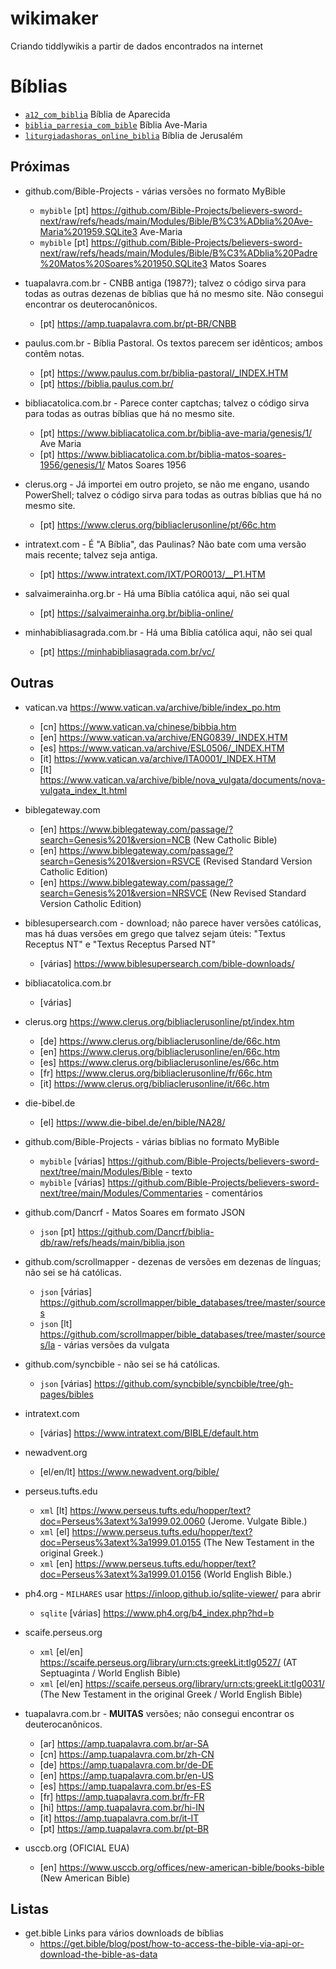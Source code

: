 # wikimaker
Criando tiddlywikis a partir de dados encontrados na internet

# Bíblias

* [`a12_com_biblia`](https://www.a12.com/biblia) Bíblia de Aparecida
* [`biblia_parresia_com_bible`](https://claretianos.com.br/biblia-ave-maria-online/) Bíblia Ave-Maria
* [`liturgiadashoras_online_biblia`](https://liturgiadashoras.online/biblia/biblia-jerusalem/) Bíblia de Jerusalém

## Próximas

* github.com/Bible-Projects - várias versões no formato MyBible
  * `mybible` [pt] https://github.com/Bible-Projects/believers-sword-next/raw/refs/heads/main/Modules/Bible/B%C3%ADblia%20Ave-Maria%201959.SQLite3 Ave-Maria
  * `mybible` [pt] https://github.com/Bible-Projects/believers-sword-next/raw/refs/heads/main/Modules/Bible/B%C3%ADblia%20Padre%20Matos%20Soares%201950.SQLite3 Matos Soares

* tuapalavra.com.br - CNBB antiga (1987?); talvez o código sirva para todas as outras dezenas de bíblias que há no mesmo site. Não consegui encontrar os deuterocanônicos.
  * [pt] https://amp.tuapalavra.com.br/pt-BR/CNBB

* paulus.com.br - Bíblia Pastoral. Os textos parecem ser idênticos; ambos contêm notas.
  * [pt] https://www.paulus.com.br/biblia-pastoral/_INDEX.HTM
  * [pt] https://biblia.paulus.com.br/

* bibliacatolica.com.br - Parece conter captchas; talvez o código sirva para todas as outras bíblias que há no mesmo site.
  * [pt] https://www.bibliacatolica.com.br/biblia-ave-maria/genesis/1/ Ave Maria
  * [pt] https://www.bibliacatolica.com.br/biblia-matos-soares-1956/genesis/1/ Matos Soares 1956

* clerus.org - Já importei em outro projeto, se não me engano, usando PowerShell; talvez o código sirva para todas as outras bíblias que há no mesmo site.
  * [pt] https://www.clerus.org/bibliaclerusonline/pt/66c.htm

* intratext.com - É "A Bíblia", das Paulinas? Não bate com uma versão mais recente; talvez seja antiga.
  * [pt] https://www.intratext.com/IXT/POR0013/__P1.HTM

* salvaimerainha.org.br - Há uma Bíblia católica aqui, não sei qual
  * [pt] https://salvaimerainha.org.br/biblia-online/

* minhabibliasagrada.com.br - Há uma Bíblia católica aqui, não sei qual
  * [pt] https://minhabibliasagrada.com.br/vc/

## Outras

* vatican.va https://www.vatican.va/archive/bible/index_po.htm
  * [cn] https://www.vatican.va/chinese/bibbia.htm
  * [en] https://www.vatican.va/archive/ENG0839/_INDEX.HTM
  * [es] https://www.vatican.va/archive/ESL0506/_INDEX.HTM
  * [it] https://www.vatican.va/archive/ITA0001/_INDEX.HTM
  * [lt] https://www.vatican.va/archive/bible/nova_vulgata/documents/nova-vulgata_index_lt.html

* biblegateway.com
  * [en] https://www.biblegateway.com/passage/?search=Genesis%201&version=NCB (New Catholic Bible)
  * [en] https://www.biblegateway.com/passage/?search=Genesis%201&version=RSVCE (Revised Standard Version Catholic Edition)
  * [en] https://www.biblegateway.com/passage/?search=Genesis%201&version=NRSVCE (New Revised Standard Version Catholic Edition)

* biblesupersearch.com - download; não parece haver versões católicas, mas há duas versões em grego que talvez sejam úteis: "Textus Receptus NT" e "Textus Receptus Parsed NT"
  * [várias] https://www.biblesupersearch.com/bible-downloads/

* bibliacatolica.com.br
  * [várias]

* clerus.org https://www.clerus.org/bibliaclerusonline/pt/index.htm
  * [de] https://www.clerus.org/bibliaclerusonline/de/66c.htm
  * [en] https://www.clerus.org/bibliaclerusonline/en/66c.htm
  * [es] https://www.clerus.org/bibliaclerusonline/es/66c.htm
  * [fr] https://www.clerus.org/bibliaclerusonline/fr/66c.htm
  * [it] https://www.clerus.org/bibliaclerusonline/it/66c.htm

* die-bibel.de
  * [el] https://www.die-bibel.de/en/bible/NA28/

* github.com/Bible-Projects - várias bíblias no formato MyBible
  * `mybible` [várias] https://github.com/Bible-Projects/believers-sword-next/tree/main/Modules/Bible - texto
  * `mybible` [várias] https://github.com/Bible-Projects/believers-sword-next/tree/main/Modules/Commentaries - comentários

* github.com/Dancrf - Matos Soares em formato JSON
  * `json` [pt] https://github.com/Dancrf/biblia-db/raw/refs/heads/main/biblia.json

* github.com/scrollmapper - dezenas de versões em dezenas de línguas; não sei se há católicas.
  * `json` [várias] https://github.com/scrollmapper/bible_databases/tree/master/sources
  * `json` [lt] https://github.com/scrollmapper/bible_databases/tree/master/sources/la - várias versões da vulgata

* github.com/syncbible - não sei se há católicas.
  * `json` [várias] https://github.com/syncbible/syncbible/tree/gh-pages/bibles

* intratext.com
  * [várias] https://www.intratext.com/BIBLE/default.htm

* newadvent.org
  * [el/en/lt] https://www.newadvent.org/bible/

* perseus.tufts.edu
  * `xml` [lt] https://www.perseus.tufts.edu/hopper/text?doc=Perseus%3atext%3a1999.02.0060 (Jerome. Vulgate Bible.)
  * `xml` [el] https://www.perseus.tufts.edu/hopper/text?doc=Perseus%3atext%3a1999.01.0155 (The New Testament in the original Greek.)
  * `xml` [en] https://www.perseus.tufts.edu/hopper/text?doc=Perseus%3atext%3a1999.01.0156 (World English Bible.)

* ph4.org - `MILHARES` usar https://inloop.github.io/sqlite-viewer/ para abrir
  * `sqlite` [várias] https://www.ph4.org/b4_index.php?hd=b

* scaife.perseus.org
  * `xml` [el/en] https://scaife.perseus.org/library/urn:cts:greekLit:tlg0527/ (AT Septuaginta / World English Bible)
  * `xml` [el/en] https://scaife.perseus.org/library/urn:cts:greekLit:tlg0031/ (The New Testament in the original Greek / World English Bible)

* tuapalavra.com.br - **MUITAS** versões; não consegui encontrar os deuterocanônicos.
  * [ar] https://amp.tuapalavra.com.br/ar-SA
  * [cn] https://amp.tuapalavra.com.br/zh-CN
  * [de] https://amp.tuapalavra.com.br/de-DE
  * [en] https://amp.tuapalavra.com.br/en-US
  * [es] https://amp.tuapalavra.com.br/es-ES
  * [fr] https://amp.tuapalavra.com.br/fr-FR
  * [hi] https://amp.tuapalavra.com.br/hi-IN
  * [it] https://amp.tuapalavra.com.br/it-IT
  * [pt] https://amp.tuapalavra.com.br/pt-BR

* usccb.org (OFICIAL EUA)
  * [en] https://www.usccb.org/offices/new-american-bible/books-bible (New American Bible)

## Listas

* get.bible Links para vários downloads de bíblias
  * https://get.bible/blog/post/how-to-access-the-bible-via-api-or-download-the-bible-as-data
